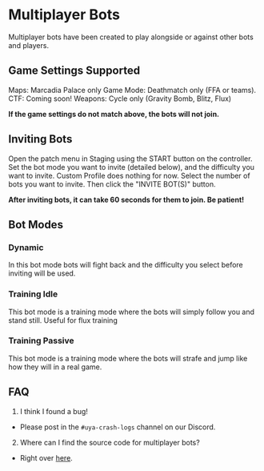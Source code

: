 # Multiplayer Bots

Multiplayer bots have been created to play alongside or against other bots and players.

## Game Settings Supported
Maps: Marcadia Palace only
Game Mode: Deathmatch only (FFA or teams). CTF: Coming soon!
Weapons: Cycle only (Gravity Bomb, Blitz, Flux)

**If the game settings do not match above, the bots will not join.**

## Inviting Bots
Open the patch menu in Staging using the START button on the controller. Set the bot mode you want to invite (detailed below), and the difficulty you want to invite. Custom Profile does nothing for now. Select the number of bots you want to invite. Then click the "INVITE BOT(S)" button.

**After inviting bots, it can take 60 seconds for them to join. Be patient!**

## Bot Modes
### Dynamic
In this bot mode bots will fight back and the difficulty you select before inviting will be used. 

### Training Idle
This bot mode is a training mode where the bots will simply follow you and stand still. Useful for flux training

### Training Passive
This bot mode is a training mode where the bots will strafe and jump like how they will in a real game.


## FAQ

1. I think I found a bug!
- Please post in the `#uya-crash-logs` channel on our Discord.

2. Where can I find the source code for multiplayer bots?
- Right over [here](https://github.com/Horizon-Private-Server/horizon-uya-bot).


